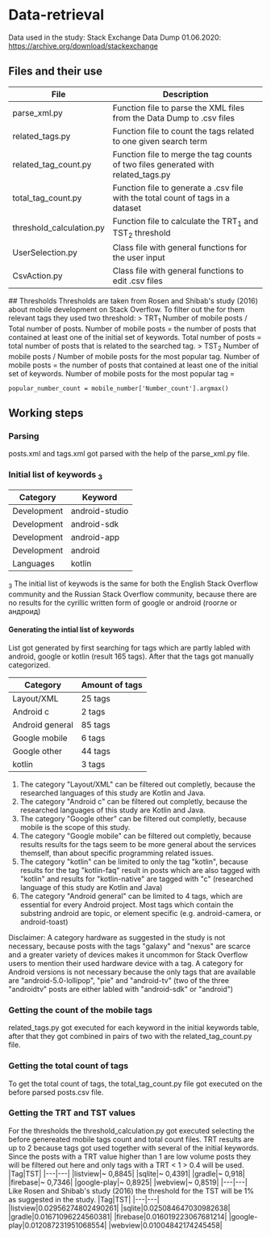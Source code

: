 # Data-retrieval
Data used in the study: 
Stack Exchange Data Dump 01.06.2020: https://archive.org/download/stackexchange

## Files and their use
|File| Description|
|----|------------|
|parse_xml.py|Function file to parse the XML files from the Data Dump to .csv files|
|related_tags.py|Function file to count the tags related to one given search term|
|related_tag_count.py|Function file to merge the tag counts of two files generated with related_tags.py|
|total_tag_count.py|Function file to generate a .csv file with the total count of tags in a dataset|
|threshold_calculation.py|Function file to calculate the TRT<sub>1</sub> and TST<sub>2</sub> threshold|
|UserSelection.py|Class file with general functions for the user input|
|CsvAction.py|Class file with general functions to edit .csv files|
</p> 
## Thresholds
Thresholds are taken from Rosen and Shibab's study (2016) about mobile development on Stack Overflow. To filter out the for them relevant tags they used two threshold:
> TRT<sub>1</sub> Number of mobile posts / Total number of posts. Number of mobile posts = the number of posts that contained at least one of the initial set of keywords. Total number of posts = total number of posts that is related to the searched tag. 
> TST<sub>2</sub> Number of mobile posts / Number of mobile posts for the most popular tag. Number of mobile posts = the number of posts that contained at least one of the initial set of keywords. Number of mobile posts for the most popular tag = 
<pre><code>popular_number_count = mobile_number['Number_count'].argmax()</code></pre>

## Working steps

### Parsing
posts.xml and tags.xml got parsed with the help of the parse_xml.py file.

### Initial list of keywords <sub>3</sub>

|Category|Keyword|
|--------|-------|
|Development|android-studio|
|Development|android-sdk|
|Development|android-app|
|Development|android|
|Languages|kotlin|

<sub>3</sub> The initial list of keywods is the same for both the English Stack Overflow community and the Russian Stack Overflow community, because there are no results for the cyrillic written form of google or android (гоогле or андроид) 

#### Generating the intial list of keywords

List got generated by first searching for tags which are partly labled with android, google or kotlin (result 165 tags). After that the tags got manually categorized.

|Category|Amount of tags|
|--------|--------------|
|Layout/XML| 25 tags|
|Android c| 2 tags|
|Android general| 85 tags|
|Google mobile| 6 tags|
|Google other| 44 tags|
|kotlin| 3 tags|

1. The category "Layout/XML" can be filtered out completly, because the researched languages of this study are Kotlin and Java.
2. The category "Android c" can be filtered out completly, because the researched languages of this study are Kotlin and Java.
3. The category "Google other" can be filtered out completly, because mobile is the scope of this study.
4. The category "Google mobile" can be filtered out completly, because results results for the tags seem to be more general about the services themself, than about specific programming related issues.
5. The category "kotlin" can be limited to only the tag "kotlin", because results for the tag "kotlin-faq" result in posts which are also tagged with "kotlin" and results for "kotlin-native" are tagged with "c" (researched language of this study are Kotlin and Java)
6. The category "Android general" can be limited to 4 tags, which are essential for every Android project. Most tags which contain the substring android are topic, or element specific (e.g. android-camera, or android-toast)

Disclaimer:
A category hardware as suggested in the study is not necessary, because posts with the tags "galaxy" and "nexus" are scarce and a greater variety of devices makes it uncommon for Stack Overflow users to mention their used hardware device with a tag. 
A category for Android versions is not necessary because the only tags that are available are "android-5.0-lollipop", "pie" and "android-tv" (two of the three "androidtv" posts are either labled with "android-sdk" or "android")

### Getting the count of the mobile tags

related_tags.py got executed for each keyword in the initial keywords table, after that they got combined in pairs of two with the related_tag_count.py file. 

### Getting the total count of tags

To get the total count of tags, the total_tag_count.py file got executed on the before parsed posts.csv file. 


### Getting the TRT and TST values

For the thresholds the threshold_calculation.py got executed selecting the before genereated mobile tags count and total count files. 
TRT results are up to 2 because tags got used together with several of the initial keywords. Since the posts with a TRT value higher than 1 are low volume posts they will be filtered out here and only tags with a TRT < 1 > 0.4 will be used. 
|Tag|TST|
|---|---|
|listview|~ 0,8845|
|sqlite|~ 0,4391|
|gradle|~ 0,918|
|firebase|~ 0,7346|
|google-play|~ 0,8925|
|webview|~ 0,8519|
|---|---|
Like Rosen and Shibab's study (2016) the threshold for the TST will be 1% as suggested in the study. 
|Tag|TST|
|---|---|
|listview|0.02956274802490261|
|sqlite|0.025084647030982638|
|gradle|0.01671096224560381|
|firebase|0.016019223067681214|
|google-play|0.012087231951068554|
|webview|0.01004842174245458|

